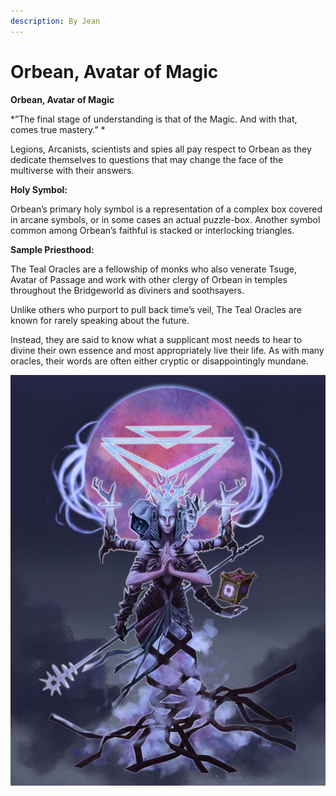 ```yaml
---
description: By Jean
---
```


# Orbean, Avatar of Magic

**Orbean, Avatar of Magic**&#x20;

\*”The final stage of understanding is that of the Magic. And with that, comes true mastery.” \*&#x20;

Legions, Arcanists, scientists and spies all pay respect to Orbean as they dedicate themselves to questions that may change the face of the multiverse with their answers.&#x20;

**Holy Symbol:**&#x20;

Orbean’s primary holy symbol is a representation of a complex box covered in arcane symbols, or in some cases an actual puzzle-box. Another symbol common among Orbean’s faithful is stacked or interlocking triangles.&#x20;

**Sample Priesthood:**&#x20;

The Teal Oracles are a fellowship of monks who also venerate Tsuge, Avatar of Passage and work with other clergy of Orbean in temples throughout the Bridgeworld as diviners and soothsayers.&#x20;

Unlike others who purport to pull back time’s veil, The Teal Oracles are known for rarely speaking about the future.&#x20;

Instead, they are said to know what a supplicant most needs to hear to divine their own essence and most appropriately live their life. As with many oracles, their words are often either cryptic or disappointingly mundane.

![](../../../../.gitbook/assets/image.png)
